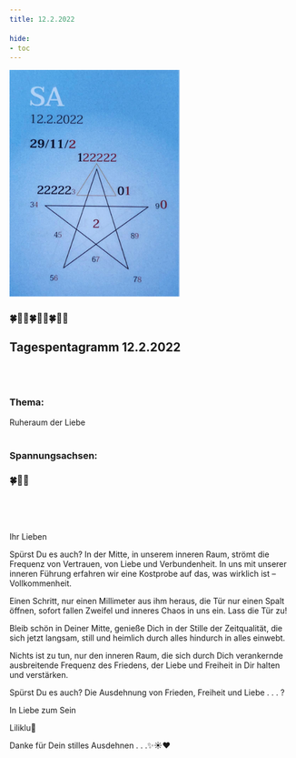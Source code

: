 ```yaml
---
title: 12.2.2022

hide:
- toc
---
```



<style>
img {
  width: 300px;
  max-width: 99%
}
</style>

![](/img/2022/2022-02-12.png)


### 🍀🦋💚🍀🦋💚🍀🦋💚

## Tagespentagramm 12.2.2022
<br><br>
### Thema:
Ruheraum der Liebe
<br><br>

### Spannungsachsen:

### 🍀🦋💚

<br><br><br>

Ihr Lieben

Spürst Du es auch? In der Mitte, in unserem inneren Raum, strömt die Frequenz von Vertrauen, von Liebe und Verbundenheit. In uns mit unserer inneren Führung erfahren wir eine Kostprobe auf das, was wirklich ist – Vollkommenheit.

Einen Schritt, nur einen Millimeter aus ihm heraus, die Tür nur einen Spalt öffnen, sofort fallen Zweifel und inneres Chaos in uns ein. Lass die Tür zu!

Bleib schön in Deiner Mitte, genieße Dich in der Stille der Zeitqualität, die sich jetzt langsam, still und heimlich durch alles hindurch in alles einwebt.

Nichts ist zu tun, nur den inneren Raum, die sich durch Dich verankernde ausbreitende Frequenz des Friedens, der Liebe und Freiheit in Dir halten und verstärken.

Spürst Du es auch? Die Ausdehnung von Frieden, Freiheit und Liebe . . . ?

In Liebe zum Sein

Liliklu🦋

Danke für Dein stilles Ausdehnen . . .✨☀️♥️
